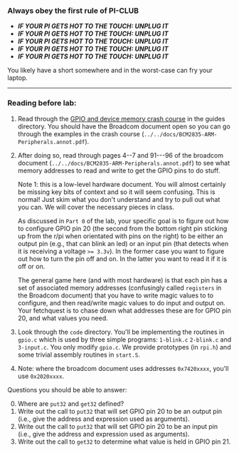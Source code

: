 ### Always obey the first rule of PI-CLUB

  - ***IF YOUR PI GETS HOT TO THE TOUCH: UNPLUG IT***  
  - ***IF YOUR PI GETS HOT TO THE TOUCH: UNPLUG IT***  
  - ***IF YOUR PI GETS HOT TO THE TOUCH: UNPLUG IT***  
  - ***IF YOUR PI GETS HOT TO THE TOUCH: UNPLUG IT***  
  - ***IF YOUR PI GETS HOT TO THE TOUCH: UNPLUG IT***  

You likely have a short somewhere and in the worst-case can fry your laptop.

---------------------------------------------------------------------
### Reading before lab:

  1. Read through the [GPIO and device memory crash course](../../guides/GPIO.md) 
     in the guides directory. You should have the Broadcom document open so you can go through the examples in the crash course (`../../docs/BCM2835-ARM-Peripherals.annot.pdf`).

  2. After doing so, read through pages 4--7 and 91---96 of the broadcom
     document (`../../docs/BCM2835-ARM-Peripherals.annot.pdf`) to see what
     memory addresses to read and write to get the GPIO pins to do stuff.

     Note 1: this is a low-level hardware document.  You will almost
     certainly be missing key bits of context and so it will seem
     confusing.  This is normal!  Just skim what you don't understand
     and try to pull out what you can.  We will cover the necessary
     pieces in class.

     As discussed in `Part 0` of the lab, your specific goal is to figure
     out how to configure GPIO pin 20 (the second from the bottom right
     pin sticking up from the r/pi when orientated with pins on the right)
     to be either an output pin (e.g., that can blink an led) or an
     input pin (that detects when it is receiving a voltage `>= 3.3v`).
     In the former case you want to figure out how to turn the pin off
     and on.  In the latter you want to read it if it is off or on.

     The general game here (and with most hardware) is that each pin has
     a set of associated memory addresses (confusingly called `registers`
     in the Broadcom document) that you have to write magic values to
     to configure, and then read/write magic values to do input and
     output on.  Your fetchquest is to chase down what addresses these
     are for GPIO pin 20, and what values you need.

  3. Look through the `code` directory.  You'll be implementing the
     routines in `gpio.c` which is used by three simple programs: `1-blink.c`
     `2-blink.c` and `3-input.c`.  You only modify `gpio.c`.  We provide
     prototypes (in `rpi.h`) and some trivial assembly routines in
     `start.S`.

  4. Note: where the broadcom document uses addresses `0x7420xxxx`, you'll use
     `0x2020xxxx`.

Questions you should be able to answer:

  0. Where are `put32` and `get32` defined?
  1. Write out the call to `put32` that will set GPIO pin 20 to be an
     output pin (i.e., give the address and expression used as arguments).
  2. Write out the call to `put32` that will set GPIO pin 20 to be an
     input pin (i.e., give the address and expression used as arguments).
  3. Write out the call to `get32` to determine what value is held in
     GPIO pin 21.
